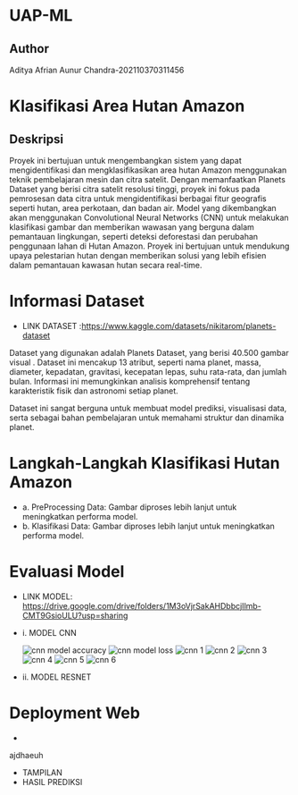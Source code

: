 # UAP-ML

## Author
Aditya Afrian Aunur Chandra-202110370311456

# Klasifikasi Area Hutan Amazon

## Deskripsi
Proyek ini bertujuan untuk mengembangkan sistem yang dapat mengidentifikasi dan mengklasifikasikan area hutan Amazon menggunakan teknik pembelajaran mesin dan citra satelit. Dengan memanfaatkan Planets Dataset yang berisi citra satelit resolusi tinggi, proyek ini fokus pada pemrosesan data citra untuk mengidentifikasi berbagai fitur geografis seperti hutan, area perkotaan, dan badan air. Model yang dikembangkan akan menggunakan Convolutional Neural Networks (CNN) untuk melakukan klasifikasi gambar dan memberikan wawasan yang berguna dalam pemantauan lingkungan, seperti deteksi deforestasi dan perubahan penggunaan lahan di Hutan Amazon. Proyek ini bertujuan untuk mendukung upaya pelestarian hutan dengan memberikan solusi yang lebih efisien dalam pemantauan kawasan hutan secara real-time.

# Informasi Dataset
  - LINK DATASET :https://www.kaggle.com/datasets/nikitarom/planets-dataset

Dataset yang digunakan adalah Planets Dataset, yang berisi 40.500 gambar visual . Dataset ini mencakup 13 atribut, seperti nama planet, massa, diameter, kepadatan, gravitasi, kecepatan lepas, suhu rata-rata, dan jumlah bulan. Informasi ini memungkinkan analisis komprehensif tentang karakteristik fisik dan astronomi setiap planet.

Dataset ini sangat berguna untuk membuat model prediksi, visualisasi data, serta sebagai bahan pembelajaran untuk memahami struktur dan dinamika planet.

# Langkah-Langkah Klasifikasi Hutan Amazon
  - a. PreProcessing Data: Gambar diproses lebih lanjut untuk meningkatkan performa model.
  - b.  Klasifikasi Data: Gambar diproses lebih lanjut untuk meningkatkan performa model.

# Evaluasi Model
  - LINK MODEL: https://drive.google.com/drive/folders/1M3oVjrSakAHDbbcjIlmb-CMT9GsioULU?usp=sharing
  
  - i. MODEL CNN

    ![cnn model accuracy](https://github.com/user-attachments/assets/e30d2e23-8d50-4cfe-83d0-d1f3da96d489)
    ![cnn model loss](https://github.com/user-attachments/assets/d2997e2f-f484-4410-9e6a-2016047e8d04)
    ![cnn 1](https://github.com/user-attachments/assets/e07d628f-50ad-4f99-a432-806de84c150e)
![cnn 2](https://github.com/user-attachments/assets/0cd01a4d-f947-4fd1-b9a9-c7c063e1a9d8)
![cnn 3](https://github.com/user-attachments/assets/e0af90d5-7341-4630-99e6-4f040ec51be4)
![cnn 4](https://github.com/user-attachments/assets/d136d028-dce7-4fdb-b42c-e80789564b43)
![cnn 5](https://github.com/user-attachments/assets/bb5cfaf2-09d3-41fb-b54c-50e8221f2c09)
![cnn 6](https://github.com/user-attachments/assets/bdee21cc-e589-4138-8a95-d8afeb501da5)


  - ii. MODEL RESNET

# Deployment Web
  - 
ajdhaeuh
  - TAMPILAN
  - HASIL PREDIKSI
